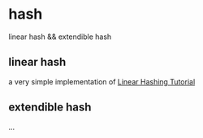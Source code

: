 # hash
linear hash &amp;&amp; extendible hash


## linear hash

a very simple implementation of [Linear Hashing Tutorial](https://www.youtube.com/embed/h37Jhr21ByQ)




## extendible hash

...

